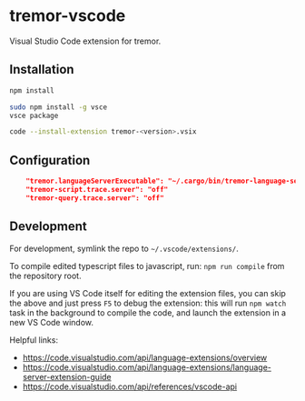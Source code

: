 # tremor-vscode

Visual Studio Code extension for tremor.

## Installation

```bash
npm install

sudo npm install -g vsce
vsce package

code --install-extension tremor-<version>.vsix
```

## Configuration

```json
    "tremor.languageServerExecutable": "~/.cargo/bin/tremor-language-server"
    "tremor-script.trace.server": "off"
    "tremor-query.trace.server": "off"
```

## Development

For development, symlink the repo to `~/.vscode/extensions/`.

To compile edited typescript files to javascript, run: `npm run compile` from the repository root.

If you are using VS Code itself for editing the extension files, you can skip the above and just press `F5` to debug the extension: this will run `npm watch` task in the background to compile the code, and launch the extension in a new VS Code window.

Helpful links:

* https://code.visualstudio.com/api/language-extensions/overview
* https://code.visualstudio.com/api/language-extensions/language-server-extension-guide
* https://code.visualstudio.com/api/references/vscode-api
